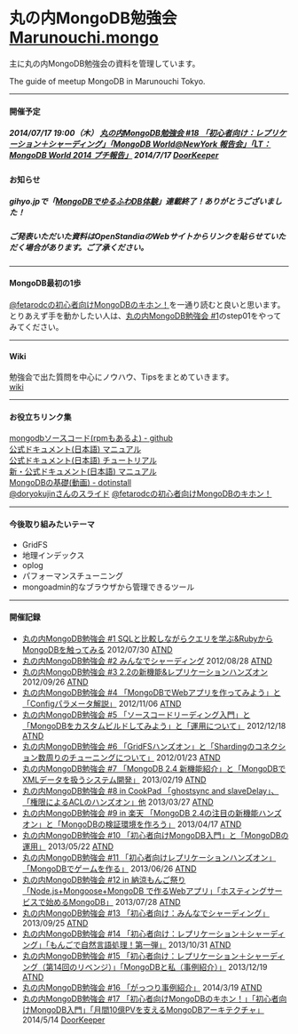 丸の内MongoDB勉強会 [Marunouchi.mongo](http://syokenz.github.com/marunouchi-mongodb/)
==================

主に丸の内MongoDB勉強会の資料を管理しています。

The guide of meetup MongoDB in Marunouchi Tokyo.

----
#### 開催予定
##### 2014/07/17 19:00（木） [丸の内MongoDB勉強会 #18 「初心者向け：レプリケーション＋シャーディング」「MongoDB World@NewYork 報告会」「LT：MongoDB World 2014 プチ報告」](https://github.com/syokenz/marunouchi-mongodb/tree/master/20140717) 2014/7/17 [DoorKeeper](http://mongonouchi.doorkeeper.jp/events/12813)

#### お知らせ
##### gihyo.jpで「[MongoDBでゆるふわDB体験](http://gihyo.jp/dev/serial/01/mongodb)」連載終了！ありがとうございました！
##### ご発表いただいた資料はOpenStandiaのWebサイトからリンクを貼らせていただく場合があります。ご了承ください。

----
#### MongoDB最初の1歩
[@fetarodcの初心者向けMongoDBのキホン！](http://www.slideshare.net/tetsutarowatanabe/mongo-db-32210761)を一通り読むと良いと思います。  
とりあえず手を動かしたい人は、[丸の内MongoDB勉強会 #1](https://github.com/syokenz/marunouchi-mongodb/tree/master/20120730)のstep01をやってみてください。

----
#### Wiki
勉強会で出た質問を中心にノウハウ、Tipsをまとめていきます。  
[wiki](https://github.com/syokenz/marunouchi-mongodb/wiki)

----
#### お役立ちリンク集
[mongodbソースコード(rpmもあるよ) - github](https://github.com/mongodb/mongo)  
[公式ドキュメント(日本語) マニュアル](http://www.mongodb.org/pages/viewpage.action?pageId=5079208)  
[公式ドキュメント(日本語) チュートリアル](http://www.mongodb.org/pages/viewpage.action?pageId=5079135)  
[新・公式ドキュメント(日本語) マニュアル](http://jp.docs.mongodb.org/manual/)  
[MongoDBの基礎(動画) - dotinstall](http://dotinstall.com/lessons/basic_mongodb)  
[@doryokujinさんのスライド](http://www.slideshare.net/doryokujin/)
[@fetarodcの初心者向けMongoDBのキホン！](http://www.slideshare.net/tetsutarowatanabe/mongo-db-32210761)

----
#### 今後取り組みたいテーマ
* GridFS
* 地理インデックス
* oplog
* パフォーマンスチューニング
* mongoadmin的なブラウザから管理できるツール

----
#### 開催記録
* [丸の内MongoDB勉強会 #1 SQLと比較しながらクエリを学ぶ&RubyからMongoDBを触ってみる](https://github.com/syokenz/marunouchi-mongodb/tree/master/20120730) 2012/07/30 [ATND](http://atnd.org/events/30595)
* [丸の内MongoDB勉強会 #2 みんなでシャーディング](https://github.com/syokenz/marunouchi-mongodb/tree/master/20120828) 2012/08/28 [ATND](http://atnd.org/events/31234)
* [丸の内MongoDB勉強会 #3 2.2の新機能&レプリケーションハンズオン](https://github.com/syokenz/marunouchi-mongodb/tree/master/20120926) 2012/09/26 [ATND](http://atnd.org/events/32249)
* [丸の内MongoDB勉強会 #4 「MongoDBでWebアプリを作ってみよう」と「Configパラメータ解説」](https://github.com/syokenz/marunouchi-mongodb/tree/master/20121106) 2012/11/06 [ATND](http://atnd.org/events/33485)
* [丸の内MongoDB勉強会 #5 「ソースコードリーディング入門」と「MongoDBをカスタムビルドしてみよう」と「運用について」](https://github.com/syokenz/marunouchi-mongodb/tree/master/20121218) 2012/12/18 [ATND](http://atnd.org/events/34392)
* [丸の内MongoDB勉強会 #6 「GridFSハンズオン」と「Shardingのコネクション数周りのチューニングについて」](https://github.com/syokenz/marunouchi-mongodb/tree/master/20130123) 2012/01/23 [ATND](http://atnd.org/events/35409)
* [丸の内MongoDB勉強会 #7 「MongoDB 2.4 新機能紹介」と「MongoDBでXMLデータを扱うシステム開発」](https://github.com/syokenz/marunouchi-mongodb/tree/master/20130219) 2013/02/19 [ATND](http://atnd.org/events/36467)
* [丸の内MongoDB勉強会 #8 in CookPad 「ghostsync and slaveDelay」、「権限によるACLのハンズオン」他](https://github.com/syokenz/marunouchi-mongodb/tree/master/20130327) 2013/03/27 [ATND](http://atnd.org/events/37869)
* [丸の内MongoDB勉強会 #9 in 楽天 「MongoDB 2.4の注目の新機能ハンズオン」と「MongoDBの検証環境を作ろう」](https://github.com/syokenz/marunouchi-mongodb/tree/master/20130417) 2013/04/17 [ATND](http://atnd.org/events/38369)
* [丸の内MongoDB勉強会 #10 「初心者向けMongoDB入門」と「MongoDBの運用」](https://github.com/syokenz/marunouchi-mongodb/tree/master/20130522) 2013/05/22 [ATND](http://atnd.org/events/39093)
* [丸の内MongoDB勉強会 #11 「初心者向けレプリケーションハンズオン」「MongoDBでゲームを作る」](https://github.com/syokenz/marunouchi-mongodb/tree/master/20130626) 2013/06/26 [ATND](http://atnd.org/events/39988)
* [丸の内MongoDB勉強会 #12 in 納涼もんご祭り 「Node.js+Mongoose+MongoDB で作るWebアプリ」「ホスティングサービスで始めるMongoDB」](https://github.com/syokenz/marunouchi-mongodb/tree/master/20130728) 2013/07/28 [ATND](http://atnd.org/events/41167)
* [丸の内MongoDB勉強会 #13 「初心者向け：みんなでシャーディング」](https://github.com/syokenz/marunouchi-mongodb/tree/master/20130728) 2013/09/25 [ATND](http://atnd.org/events/43358)
* [丸の内MongoDB勉強会 #14 「初心者向け：レプリケーション＋シャーディング」「もんごで自然言語処理！第一弾」](https://github.com/syokenz/marunouchi-mongodb/tree/master/20131031) 2013/10/31 [ATND](http://atnd.org/events/44449)
* [丸の内MongoDB勉強会 #15 「初心者向け：レプリケーション＋シャーディング（第14回のリベンジ）」「MongoDBと私（事例紹介）」](https://github.com/syokenz/marunouchi-mongodb/tree/master/20131219) 2013/12/19 [ATND](http://atnd.org/events/46307)
* [丸の内MongoDB勉強会 #16 「がっつり事例紹介」](https://github.com/syokenz/marunouchi-mongodb/tree/master/20140319) 2014/3/19 [ATND](http://atnd.org/events/48346)
* [丸の内MongoDB勉強会 #17 「初心者向けMongoDBのキホン！」「初心者向けMongoDB入門」「月間10億PVを支えるMongoDBアーキテクチャ」](https://github.com/syokenz/marunouchi-mongodb/tree/master/20140514) 2014/5/14 [DoorKeeper](http://mongonouchi.doorkeeper.jp/events/10770)


